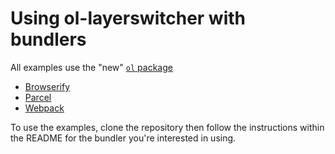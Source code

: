 # Using ol-layerswitcher with bundlers

All examples use the "new" [`ol` package](https://www.npmjs.com/package/ol)

* [Browserify](./browserify)
* [Parcel](./parcel)
* [Webpack](./webpack)

To use the examples, clone the repository then follow the instructions within the README for the bundler you're interested in using.
